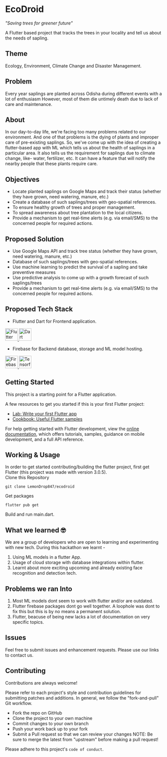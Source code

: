 # EcoDroid

<i>"Saving trees for greener future"</i>

A Flutter based project that tracks the trees in your locality and tell us about the needs of sapling.

## Theme

Ecology, Environment, Climate Change and Disaster Management.

## Problem

Every year saplings are planted across Odisha during different events with a lot of enthusiasm However, most of them die untimely death due to lack of care and maintenance.

## About

In our day-to-day life, we're facing too many problems related to our environment. And one of that problems is the dying of plants and improper care of pre-existing saplings. So, we've come up with the idea of creating a flutter-based app with ML which tells us about the health of saplings in a particular area. It also tells us the requirement for saplings due to climate change, like- water, fertilizer, etc. It can have a feature that will notify the nearby people that these plants require care.

## Objectives

- Locate planted saplings on Google Maps and track their status (whether they have grown, need watering, manure, etc.)
- Create a database of such saplings/trees with geo-spatial references.
- To ensure healthy growth of trees and proper management.
- To spread awareness about tree plantation to the local citizens.
- Provide a mechanism to get real-time alerts (e.g. via email/SMS) to the concerned people for required actions.

## Proposed Solution

- Use Google Maps API and track tree status (whether they have grown, need watering, manure, etc.)
- Database of such saplings/trees with geo-spatial references.
- Use machine learning to predict the survival of a sapling and take preventive measures
- Use predictive analysis to come up with a growth forecast of such saplings/trees
- Provide a mechanism to get real-time alerts (e.g. via email/SMS) to the concerned people for required actions.

## Proposed Tech Stack

- Flutter and Dart for Frontend application.

<a href="https://flutter.dev/" target="_blank"> 
<img src="https://cdn.jsdelivr.net/gh/devicons/devicon/icons/flutter/flutter-original.svg" alt="Flutter" width="40" height="40"/> 
</a>  <a href="https://dart.dev/" target="_blank"> 
<img src="https://cdn.jsdelivr.net/gh/devicons/devicon/icons/dart/dart-original.svg" alt="Dart" width="40" height="40"/> 
</a>

- Firebase for Backend database, storage and ML model hosting.

<a href="https://firebase.google.com/" target="_blank"> 
<img src="https://cdn.jsdelivr.net/gh/devicons/devicon/icons/firebase/firebase-plain.svg" alt="Firebase" width="40" height="40"/> 
</a>
<a href="https://www.tensorflow.org/" target="_blank">
<img src="https://cdn.jsdelivr.net/gh/devicons/devicon/icons/tensorflow/tensorflow-original.svg" alt="Tensorflow" width="40" height="40"/>
</a>

## Getting Started

This project is a starting point for a Flutter application.

A few resources to get you started if this is your first Flutter project:

- [Lab: Write your first Flutter app](https://docs.flutter.dev/get-started/codelab)
- [Cookbook: Useful Flutter samples](https://docs.flutter.dev/cookbook)

For help getting started with Flutter development, view the
[online documentation](https://docs.flutter.dev/), which offers tutorials,
samples, guidance on mobile development, and a full API reference.

## Working & Usage

In order to get started contributing/building the flutter project, first get Flutter (this project was made with version 3.0.5).  
Clone this Repository

```
git clone LemonDrop847/ecodroid
```

Get packages

```
flutter pub get
```

Build and run main.dart.

## What we learned 🤓

We are a group of developers who are open to learning and experimenting with new tech. During this hackathon we learnt -

1. Using ML models in a flutter App.
2. Usage of cloud storage with database integrations within flutter.
3. Learnt about more exciting upcoming and already existing face recognition and detection tech.

## Problems we ran Into

1. Most ML models dont seem to work with flutter and/or are outdated.
2. Flutter firebase packages dont go well together. A loophole was dont to fix this but this is by no means a permanent solution.
3. Flutter, beacuse of being new lacks a lot of documentation on very specific topics.

## Issues

Feel free to submit issues and enhancement requests.
Please use our links to contact us.

## Contributing

Contributions are always welcome!

Please refer to each project's style and contribution guidelines for submitting patches and additions. In general, we follow the "fork-and-pull" Git workflow.

- Fork the repo on GitHub
- Clone the project to your own machine
- Commit changes to your own branch
- Push your work back up to your fork
- Submit a Pull request so that we can review your changes
  NOTE: Be sure to merge the latest from "upstream" before making a pull request!

Please adhere to this project's `code of conduct`.
